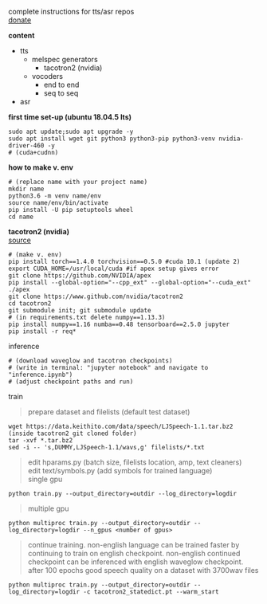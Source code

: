 
complete instructions for tts/asr repos  
[donate](test)

**content**
- tts
  * melspec generators
    * tacotron2 (nvidia)
  * vocoders
    * end to end  
    * seq to seq  
- asr  

**first time set-up (ubuntu 18.04.5 lts)**  
```
sudo apt update;sudo apt upgrade -y  
sudo apt install wget git python3 python3-pip python3-venv nvidia-driver-460 -y
# (cuda+cudnn)
```


**how to make v. env**
```
# (replace name with your project name)
mkdir name
python3.6 -m venv name/env  
source name/env/bin/activate 
pip install -U pip setuptools wheel  
cd name
```

**tacotron2 (nvidia)**  
[source](https://github.com/nvidia/tacotron2)
```
# (make v. env)
pip install torch==1.4.0 torchvision==0.5.0 #cuda 10.1 (update 2)
export CUDA_HOME=/usr/local/cuda #if apex setup gives error
git clone https://github.com/NVIDIA/apex
pip install --global-option="--cpp_ext" --global-option="--cuda_ext" ./apex
git clone https://www.github.com/nvidia/tacotron2
cd tacotron2
git submodule init; git submodule update
# (in requirements.txt delete numpy==1.13.3)
pip install numpy==1.16 numba==0.48 tensorboard==2.5.0 jupyter
pip install -r req*

```  
inference
```
# (download waveglow and tacotron checkpoints)  
# (write in terminal: "jupyter notebook" and navigate to "inference.ipynb")  
# (adjust checkpoint paths and run)
```
train
> prepare dataset and filelists (default test dataset)
```
wget https://data.keithito.com/data/speech/LJSpeech-1.1.tar.bz2 (inside tacotron2 git cloned folder)   
tar -xvf *.tar.bz2  
sed -i -- 's,DUMMY,LJSpeech-1.1/wavs,g' filelists/*.txt 
```
> edit hparams.py (batch size, filelists location, amp, text cleaners)  
> edit text/symbols.py (add symbols for trained language)  
> single gpu
```
python train.py --output_directory=outdir --log_directory=logdir
```
> multiple gpu
```
python multiproc train.py --output_directory=outdir --log_directory=logdir --n_gpus <number of gpus>
```
> continue training. non-english language can be trained faster by continuing to train on english checkpoint. non-english continued checkpoint can be inferenced with english waveglow checkpoint. after 100 epochs good speech quality on a dataset with 3700wav files  
```
python multiproc train.py --output_directory=outdir --log_directory=logdir -c tacotron2_statedict.pt --warm_start
```



